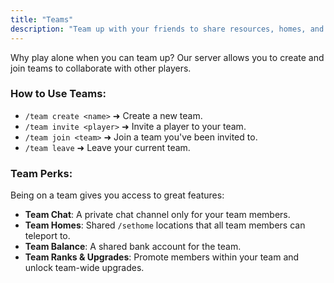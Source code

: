 ```yaml
---
title: "Teams"
description: "Team up with your friends to share resources, homes, and a private chat. Working together makes the adventure even more fun!"
---
```


Why play alone when you can team up? Our server allows you to create and join teams to collaborate with other players.

### How to Use Teams:

*   `/team create <name>` ➜ Create a new team.
*   `/team invite <player>` ➜ Invite a player to your team.
*   `/team join <team>` ➜ Join a team you've been invited to.
*   `/team leave` ➜ Leave your current team.

### Team Perks:

Being on a team gives you access to great features:

*   **Team Chat**: A private chat channel only for your team members.
*   **Team Homes**: Shared `/sethome` locations that all team members can teleport to.
*   **Team Balance**: A shared bank account for the team.
*   **Team Ranks & Upgrades**: Promote members within your team and unlock team-wide upgrades.